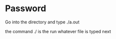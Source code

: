 # Password
Go into the directory and type ./a.out

the command ./ is the run whatever file is typed next
